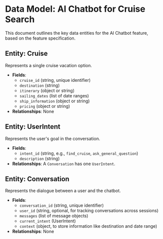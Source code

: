 # Data Model: AI Chatbot for Cruise Search

This document outlines the key data entities for the AI Chatbot feature, based on the feature specification.

## Entity: Cruise

Represents a single cruise vacation option.

-   **Fields**:
    -   `cruise_id` (string, unique identifier)
    -   `destination` (string)
    -   `itinerary` (object or string)
    -   `sailing_dates` (list of date ranges)
    -   `ship_information` (object or string)
    -   `pricing` (object or string)
-   **Relationships**: None

## Entity: UserIntent

Represents the user's goal in the conversation.

-   **Fields**:
    -   `intent_id` (string, e.g., `find_cruise`, `ask_general_question`)
    -   `description` (string)
-   **Relationships**: A `Conversation` has one `UserIntent`.

## Entity: Conversation

Represents the dialogue between a user and the chatbot.

-   **Fields**:
    -   `conversation_id` (string, unique identifier)
    -   `user_id` (string, optional, for tracking conversations across sessions)
    -   `messages` (list of message objects)
    -   `current_intent` (UserIntent)
    -   `context` (object, to store information like destination and date range)
-   **Relationships**: None
